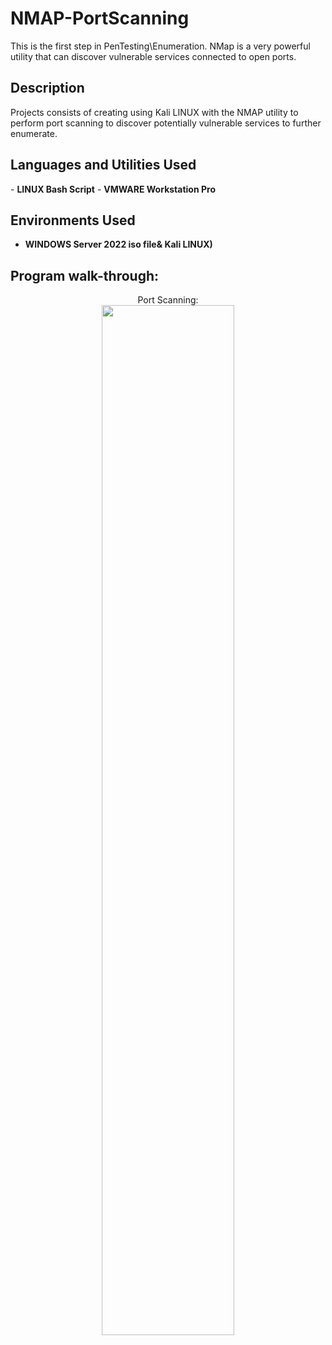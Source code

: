 # NMAP-PortScanning
This is the first step in PenTesting\Enumeration.  NMap is a very powerful utility that can discover vulnerable services connected to open ports.


<h2>Description</h2>
Projects consists of creating using Kali LINUX with the NMAP utility to perform port scanning to discover potentially vulnerable services to further enumerate.
<h2>Languages and Utilities Used</h2>
- <b>LINUX Bash Script</b>
- <b>VMWARE Workstation Pro </b>

<h2>Environments Used </h2>

- <b> WINDOWS Server 2022 iso file& Kali LINUX) </b> 
  
<h2>Program walk-through:</h2>

<p align="center">
Port Scanning: <br/>
<img src="https://i.imgur.com/RfnOKdj.pngheight="65%" width="65%" />
<br />
<br /> 

